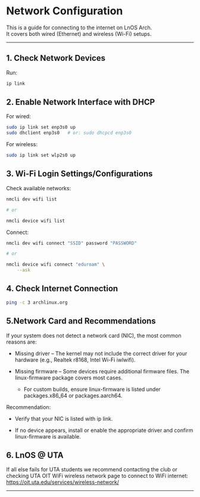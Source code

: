 # Network Configuration

This is a guide for connecting to the internet on LnOS Arch.  
It covers both wired (Ethernet) and wireless (Wi-Fi) setups.

---

## 1. Check Network Devices

Run:

```bash
ip link
```

## 2. Enable Network Interface with DHCP

For wired:
```bash
sudo ip link set enp3s0 up
sudo dhclient enp3s0   # or: sudo dhcpcd enp3s0
```

For wireless:
```bash
sudo ip link set wlp2s0 up
```

## 3. Wi-Fi Login Settings/Configurations

Check available networks:
```bash
nmcli dev wifi list

# or

nmcli device wifi list
```

Connect:

```bash
nmcli dev wifi connect "SSID" password "PASSWORD"

# or

nmcli device wifi connect "eduroam" \
    --ask
```

## 4. Check Internet Connection

```bash
ping -c 3 archlinux.org
```

## 5.Network Card and Recommendations

If your system does not detect a network card (NIC), the most common reasons are:

- Missing driver – The kernel may not include the correct driver for your hardware (e.g., Realtek r8168, Intel Wi-Fi iwlwifi).

- Missing firmware – Some devices require additional firmware files. The linux-firmware package covers most cases.

  - For custom builds, ensure linux-firmware is listed under packages.x86_64 or packages.aarch64.


Recommendation:

- Verify that your NIC is listed with ip link.

- If no device appears, install or enable the appropriate driver and confirm linux-firmware is available.

## 6. LnOS @ UTA

If all else fails for UTA students we recommend contacting the club or checking UTA OIT WiFi wireless network page to connect to WiFi internet: https://oit.uta.edu/services/wireless-network/

---
